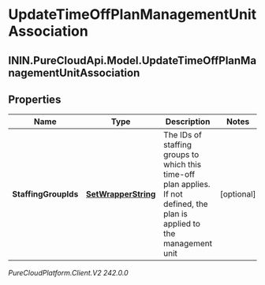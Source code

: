 # UpdateTimeOffPlanManagementUnitAssociation

## ININ.PureCloudApi.Model.UpdateTimeOffPlanManagementUnitAssociation

## Properties

|Name | Type | Description | Notes|
|------------ | ------------- | ------------- | -------------|
| **StaffingGroupIds** | [**SetWrapperString**](SetWrapperString) | The IDs of staffing groups to which this time-off plan applies. If not defined, the plan is applied to the management unit | [optional] |



_PureCloudPlatform.Client.V2 242.0.0_
